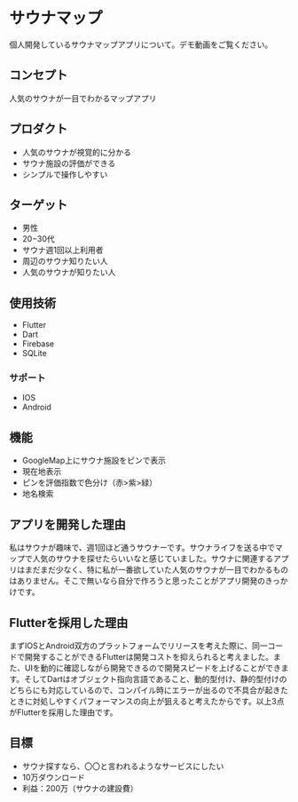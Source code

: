 # サウナマップ

個人開発しているサウナマップアプリについて。デモ動画をご覧ください。

## コンセプト

人気のサウナが一目でわかるマップアプリ

## プロダクト

- 人気のサウナが視覚的に分かる
- サウナ施設の評価ができる
- シンプルで操作しやすい

## ターゲット

- 男性
- 20−30代
- サウナ週1回以上利用者
- 周辺のサウナ知りたい人
- 人気のサウナが知りたい人

## 使用技術

- Flutter
- Dart
- Firebase
- SQLite

### サポート

- IOS
- Android

## 機能

- GoogleMap上にサウナ施設をピンで表示
- 現在地表示
- ピンを評価指数で色分け（赤>紫>緑）
- 地名検索

## アプリを開発した理由

私はサウナが趣味で、週1回ほど通うサウナーです。サウナライフを送る中でマップで人気のサウナを探せたらいいなと感じていました。サウナに関連するアプリはまだまだ少なく、特に私が一番欲していた人気のサウナが一目でわかるものはありません。そこで無いなら自分で作ろうと思ったことがアプリ開発のきっかけです。

## Flutterを採用した理由

まずIOSとAndroid双方のプラットフォームでリリースを考えた際に、同一コードで開発することができるFlutterは開発コストを抑えられると考えました。また、UIを動的に確認しながら開発できるので開発スピードを上げることができます。そしてDartはオブジェクト指向言語であること、動的型付け、静的型付けのどちらにも対応しているので、コンパイル時にエラーが出るので不具合が起きたときに対処しやすくパフォーマンスの向上が狙えると考えたからです。以上3点がFlutterを採用した理由です。

## 目標

- サウナ探すなら、〇〇と言われるようなサービスにしたい
- 10万ダウンロード
- 利益：200万（サウナの建設費）

